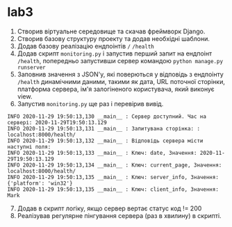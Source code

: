 # lab3

1. Створив віртуальне середовище та скачав фреймворк Django.
2. Створив базову структуру проекту та додав необхідні шаблони.
3. Додав базову реалізацію ендпоінтів 
`/`
`/health`
4. Додав скрипт `monitoring.py` і запустив перший запит на ендпоінт `/health`, попередньо запустивши сервер командою `python manage.py runserver`
5. Заповнив значення з JSON'у, які поверються у відповідь з ендпоінту `/health` динамічними даними, такими як дата, URL поточної сторінки, платформа сервера, ім'я залогіненого користувача, який виконує view.
6. Запустив `monitoring.py` ще раз і перевірив вивід.
```
INFO 2020-11-29 19:50:13,130 __main__ : Сервер доступний. Час на сервері: 2020-11-29T19:50:13.129
INFO 2020-11-29 19:50:13,131 __main__ : Запитувана сторінка: : localhost:8000/health/
INFO 2020-11-29 19:50:13,132 __main__ : Відповідь сервера місти наступні поля:
INFO 2020-11-29 19:50:13,133 __main__ : Ключ: date, Значення: 2020-11-29T19:50:13.129
INFO 2020-11-29 19:50:13,134 __main__ : Ключ: current_page, Значення: localhost:8000/health/
INFO 2020-11-29 19:50:13,135 __main__ : Ключ: server_info, Значення: {'platform': 'win32'}
INFO 2020-11-29 19:50:13,135 __main__ : Ключ: client_info, Значення: Mark
```
7. Додав в скрипт логіку, якщо сервер вертає статус код != 200
8. Реалізував регулярне пінгування сервера (раз в хвилину) в скрипті.

